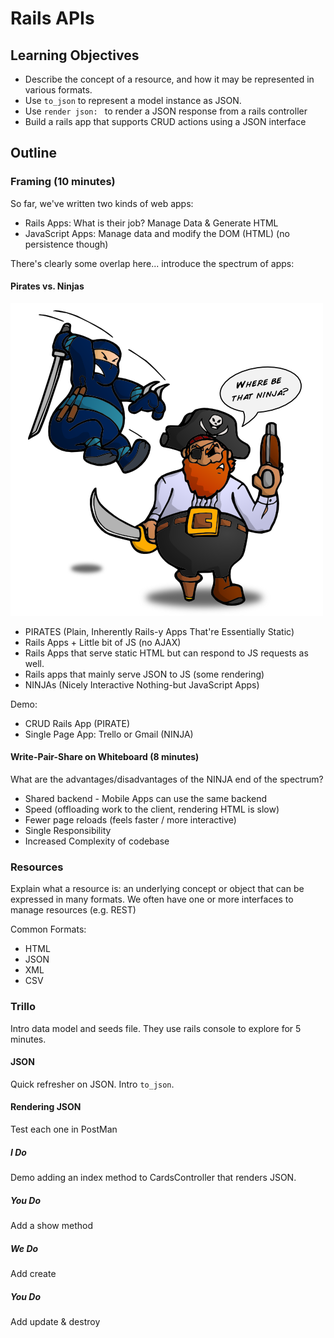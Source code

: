 # Rails APIs

## Learning Objectives

- Describe the concept of a resource, and how it may be represented in various formats.
- Use `to_json` to represent a model instance as JSON.
- Use `render json: ` to render a JSON response from a rails controller
- Build a rails app that supports CRUD actions using a JSON interface

## Outline

### Framing (10 minutes)

So far, we've written two kinds of web apps:
* Rails Apps: What is their job? Manage Data & Generate HTML
* JavaScript Apps: Manage data and modify the DOM (HTML) (no persistence though)

There's clearly some overlap here... introduce the spectrum of apps:

#### Pirates vs. Ninjas
![Pirates vs. Ninjas](media/PvN_where_be_that_ninja.png)
* PIRATES (Plain, Inherently Rails-y Apps That're Essentially  Static)
* Rails Apps + Little bit of JS (no AJAX)
* Rails Apps that serve static HTML but can respond to JS requests as well.
* Rails apps that mainly serve JSON to JS (some rendering)
* NINJAs (Nicely Interactive Nothing-but JavaScript Apps)

Demo:
* CRUD Rails App (PIRATE)
* Single Page App: Trello or Gmail (NINJA)

#### Write-Pair-Share on Whiteboard (8 minutes)
What are the advantages/disadvantages of the NINJA end of the spectrum?
  * Shared backend - Mobile Apps can use the same backend
  * Speed (offloading work to the client, rendering HTML is slow)
  * Fewer page reloads (feels faster / more interactive)
  * Single Responsibility
  * Increased Complexity of codebase

### Resources

Explain what a resource is: an underlying concept or object that can be expressed
in many formats. We often have one or more interfaces to manage resources (e.g. REST)

Common Formats:
* HTML
* JSON
* XML
* CSV

### Trillo

Intro data model and seeds file.
They use rails console to explore for 5 minutes.

#### JSON

Quick refresher on JSON. Intro `to_json`.

#### Rendering JSON

Test each one in PostMan

##### I Do
Demo adding an index method to CardsController that renders JSON.

##### You Do
Add a show method

##### We Do
Add create

##### You Do
Add update & destroy
